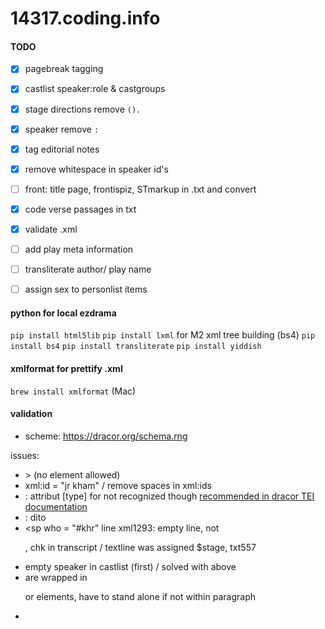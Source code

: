 # 14317.coding.info
#### TODO
- [x] pagebreak tagging
- [x] castlist speaker:role & castgroups
- [x] stage directions remove `().`
- [x] speaker remove `:`
- [x] tag editorial notes
- [x] remove whitespace in speaker id's
- [ ] front: title page, frontispiz, STmarkup in .txt and convert
- [x] code verse passages in txt
- [x] validate .xml
- [ ] add play meta information
- [ ] transliterate author/ play name
- [ ] assign sex to personlist items


#### python for local ezdrama
`pip install html5lib`
`pip install lxml` for M2 xml tree building (bs4)
`pip install bs4`
`pip install transliterate`
`pip install yiddish`

#### xmlformat for prettify .xml
`brew install xmlformat` (Mac)

#### validation
- scheme: <https://dracor.org/schema.rng>

issues:
- <comment> > <note> (no <comment> element allowed)
- xml:id = "jr kham" / remove spaces in xml:ids
- <note type = "editorial"> : attribut [type] for <note> not recognized though [recommended in dracor TEI documentation](https://dracor.org/doc/odd#TEI.note)
- <note resp = "xxx"> : dito
- <sp who = "#khr" line xml1293: empty line, not <p>, chk in transcript /  textline was assigned $stage, txt557
- empty speaker in castlist (first) / solved with above
- <pb> are wrapped in <p> or <l> elements, have to stand alone if not within paragraph
- 